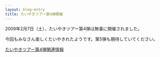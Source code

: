 ```yaml
---
layout: blog-entry
title: たいやきツアー第4弾開催
---
```


2009年2月7日（土）、たいやきツアー第4弾は無事に開催されました。

今回もみなさん楽しくたいやきれたようです。第5弾も期待していてください。

[たいやきツアー第4弾関連情報](http://qwik.jp/taiyaki/23.html)

